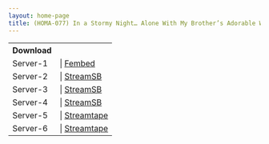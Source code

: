 ```yaml
---
layout: home-page
title: (HOMA-077) In a Stormy Night… Alone With My Brother’s Adorable Wife Reona Kirishima
---
```


<table><tbody>
<tr>
<th>Download</th>
</tr>
<tr>
<td>Server-1</td>
<td>| <a href="https://asianclub.tv/f/dwlemtxwx61kmzq" target="_blank">Fembed</a></td>
</tr>
<tr>
<td>Server-2</td>
<td>| <a href="https://tubesb.com/d/h8y9ss51javc.html" target="_blank">StreamSB</a></td>
</tr>
<tr>
<td>Server-3</td>
<td>| <a href="https://embedsb.com/d/amyajkqg52f9" target="_blank">StreamSB</a></td>
</tr>
<tr>
<td>Server-4</td>
<td>| <a href="https://sbembed4.com/d/irac6hiwk49k" target="_blank">StreamSB</a></td>
</tr>
<tr>
<td>Server-5</td>
<td>| <a href="https://streamtape.xyz/v/BGme9jYbzOfVgk/HOMA-077.mp4" target="_blank">Streamtape</a></td>
</tr>
<tr>
<td>Server-6</td>
<td>| <a href="https://streamtape.xyz/v/LdzpJXOwKlsR1yR" target="_blank">Streamtape</a></td>
</tr>
</tbody></table>
